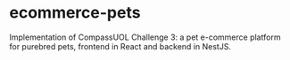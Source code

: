 # ecommerce-pets
Implementation of CompassUOL Challenge 3: a pet e-commerce platform for purebred pets, frontend in React and backend in NestJS.
